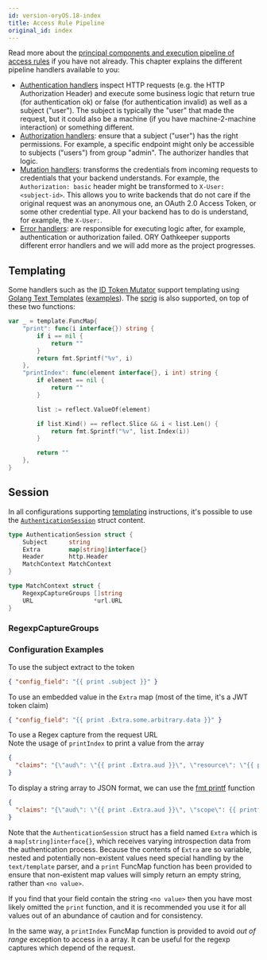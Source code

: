```yaml
---
id: version-oryOS.18-index
title: Access Rule Pipeline
original_id: index
---
```


Read more about the
[principal components and execution pipeline of access rules](../api-access-rules.md)
if you have not already. This chapter explains the different pipeline handlers
available to you:

- [Authentication handlers](authn.md) inspect HTTP requests (e.g. the HTTP
  Authorization Header) and execute some business logic that return true (for
  authentication ok) or false (for authentication invalid) as well as a subject
  ("user"). The subject is typically the "user" that made the request, but it
  could also be a machine (if you have machine-2-machine interaction) or
  something different.
- [Authorization handlers](authz.md): ensure that a subject ("user") has the
  right permissions. For example, a specific endpoint might only be accessible
  to subjects ("users") from group "admin". The authorizer handles that logic.
- [Mutation handlers](mutator.md): transforms the credentials from incoming
  requests to credentials that your backend understands. For example, the
  `Authorization: basic` header might be transformed to `X-User: <subject-id>`.
  This allows you to write backends that do not care if the original request was
  an anonymous one, an OAuth 2.0 Access Token, or some other credential type.
  All your backend has to do is understand, for example, the `X-User:`.
- [Error handlers](error.md): are responsible for executing logic after, for
  example, authentication or authorization failed. ORY Oathkeeper supports
  different error handlers and we will add more as the project progresses.

## Templating

Some handlers such as the [ID Token Mutator](mutator.md#id_token) support
templating using [Golang Text Templates](https://golang.org/pkg/text/template/)
([examples](https://blog.gopheracademy.com/advent-2017/using-go-templates/)).
The [sprig](http://masterminds.github.io/sprig/) is also supported, on top of
these two functions:

```go
var _ = template.FuncMap{
    "print": func(i interface{}) string {
        if i == nil {
            return ""
        }
        return fmt.Sprintf("%v", i)
    },
    "printIndex": func(element interface{}, i int) string {
        if element == nil {
            return ""
        }

        list := reflect.ValueOf(element)

        if list.Kind() == reflect.Slice && i < list.Len() {
            return fmt.Sprintf("%v", list.Index(i))
        }

        return ""
    },
}
```

## Session

In all configurations supporting [templating](#templating) instructions, it's
possible to use the
[`AuthenticationSession`](https://github.com/ory/oathkeeper/blob/master/pipeline/authn/authenticator.go#L39)
struct content.

```go
type AuthenticationSession struct {
	Subject      string
	Extra        map[string]interface{}
	Header       http.Header
	MatchContext MatchContext
}

type MatchContext struct {
	RegexpCaptureGroups []string
	URL                 *url.URL
}
```

### RegexpCaptureGroups

### Configuration Examples

To use the subject extract to the token

```json
{ "config_field": "{{ print .subject }}" }
```

To use an embedded value in the `Extra` map (most of the time, it's a JWT token
claim)

```json
{ "config_field": "{{ print .Extra.some.arbitrary.data }}" }
```

To use a Regex capture from the request URL  
Note the usage of `printIndex` to print a value from the array

```json
{
  "claims": "{\"aud\": \"{{ print .Extra.aud }}\", \"resource\": \"{{ printIndex .MatchContext.RegexpCaptureGroups 0 }}\""
}
```

To display a string array to JSON format, we can use the
[fmt printf](https://golang.org/pkg/fmt/) function

```json
{
  "claims": "{\"aud\": \"{{ print .Extra.aud }}\", \"scope\": {{ printf \"%+q\" .Extra.scp }}}"
}
```

Note that the `AuthenticationSession` struct has a field named `Extra` which is
a `map[string]interface{}`, which receives varying introspection data from the
authentication process. Because the contents of `Extra` are so variable, nested
and potentially non-existent values need special handling by the `text/template`
parser, and a `print` FuncMap function has been provided to ensure that
non-existent map values will simply return an empty string, rather than
`<no value>`.

If you find that your field contain the string `<no value>` then you have most
likely omitted the `print` function, and it is recommended you use it for all
values out of an abundance of caution and for consistency.

In the same way, a `printIndex` FuncMap function is provided to avoid _out of
range_ exception to access in a array. It can be useful for the regexp captures
which depend of the request.
